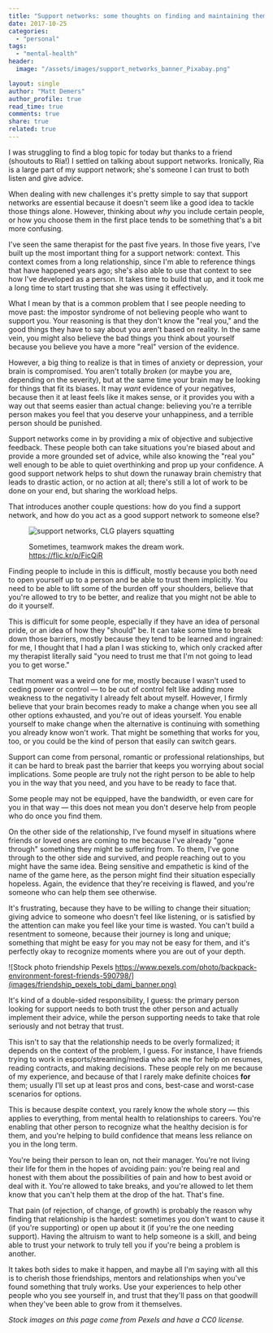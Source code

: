 ```yaml
---
title: "Support networks: some thoughts on finding and maintaining them"
date: 2017-10-25
categories: 
  - "personal"
tags: 
  - "mental-health"
header:
  image: "/assets/images/support_networks_banner_Pixabay.png"

layout: single
author: "Matt Demers"
author_profile: true
read_time: true
comments: true
share: true
related: true
---
```


I was struggling to find a blog topic for today but thanks to a friend (shoutouts to Ria!) I settled on talking about support networks. Ironically, Ria is a large part of my support network; she's someone I can trust to both listen and give advice.

When dealing with new challenges it's pretty simple to say that support networks are essential because it doesn't seem like a good idea to tackle those things alone. However, thinking about _why_ you include certain people, or how you choose them in the first place tends to be something that's a bit more confusing.

I've seen the same therapist for the past five years. In those five years, I've built up the most important thing for a support network: context. This context comes from a long relationship, since I'm able to reference things that have happened years ago; she's also able to use that context to see how I've developed as a person. It takes time to build that up, and it took me a long time to start trusting that she was using it effectively.

What I mean by that is a common problem that I see people needing to move past: the impostor syndrome of not believing people who want to support you. Your reasoning is that they don't know the "real you," and the good things they have to say about you aren't based on reality. In the same vein, you might also believe the bad things you think about yourself because you believe you have a more "real" version of the evidence.

However, a big thing to realize is that in times of anxiety or depression, your brain is compromised. You aren't totally _broken_ (or maybe you are, depending on the severity), but at the same time your brain may be looking for things that fit its biases. It may _want_ evidence of your negatives, because then it at least feels like it makes sense, or it provides you with a way out that seems easier than actual change: believing you're a terrible person makes you feel that you deserve your unhappiness, and a terrible person should be punished.

Support networks come in by providing a mix of objective and subjective feedback. These people both can take situations you're biased about and provide a more grounded set of advice, while also knowing the "real you" well enough to be able to quiet overthinking and prop up your confidence. A good support network helps to shut down the runaway brain chemistry that leads to drastic action, or no action at all; there's still a lot of work to be done on your end, but sharing the workload helps.

That introduces another couple questions: how do you find a support network, and how do you act as a good support network to someone else?

<figure>

![support networks, CLG players squatting ](images/teamwork_dreamwork.png)

<figcaption>

Sometimes, teamwork makes the dream work. https://flic.kr/p/FicQiR

</figcaption>

</figure>

Finding people to include in this is difficult, mostly because you both need to open yourself up to a person and be able to trust them implicitly. You need to be able to lift some of the burden off your shoulders, believe that you're allowed to try to be better, and realize that you might not be able to do it yourself.

This is difficult for some people, especially if they have an idea of personal pride, or an idea of how they "should" be. It can take some time to break down those barriers, mostly because they tend to be learned and ingrained: for me, I thought that I had a plan I was sticking to, which only cracked after my therapist literally said "you need to trust me that I'm not going to lead you to get worse."

That moment was a weird one for me, mostly because I wasn't used to ceding power or control — to be out of control felt like adding more weakness to the negativity I already felt about myself. However, I firmly believe that your brain becomes ready to make a change when you see all other options exhausted, and you're out of ideas yourself. You enable yourself to make change when the alternative is continuing with something you already know won't work. That might be something that works for you, too, or you could be the kind of person that easily can switch gears.

Support can come from personal, romantic or professional relationships, but it can be hard to break past the barrier that keeps you worrying about social implications. Some people are truly not the right person to be able to help you in the way that you need, and you have to be ready to face that.

Some people may not be equipped, have the bandwidth, or even care for you in that way — this does not mean you don't deserve help from people who do once you find them.

On the other side of the relationship, I've found myself in situations where friends or loved ones are coming to me because I've already "gone through" something they might be suffering from. To them, I've gone through to the other side and survived, and people reaching out to you might have the same idea. Being sensitive and empathetic is kind of the name of the game here, as the person might find their situation especially hopeless. Again, the evidence that they're receiving is flawed, and you're someone who can help them see otherwise.

It's frustrating, because they have to be willing to change their situation; giving advice to someone who doesn't feel like listening, or is satisfied by the attention can make you feel like your time is wasted. You can't build a resentment to someone, because their journey is long and unique; something that might be easy for you may not be easy for them, and it's perfectly okay to recognize moments where you are out of your depth.

![Stock photo friendship Pexels https://www.pexels.com/photo/backpack-environment-forest-friends-590798/](images/friendship_pexels_tobi_dami_banner.png)

It's kind of a double-sided responsibility, I guess: the primary person looking for support needs to both trust the other person and actually implement their advice, while the person supporting needs to take that role seriously and not betray that trust.

This isn't to say that the relationship needs to be overly formalized; it depends on the context of the problem, I guess. For instance, I have friends trying to work in esports/streaming/media who ask me for help on resumes, reading contracts, and making decisions. These people rely on me because of my experience, and because of that I rarely make definite choices **for** them; usually I'll set up at least pros and cons, best-case and worst-case scenarios for options.

This is because despite context, you rarely know the whole story — this applies to everything, from mental health to relationships to careers. You're enabling that other person to recognize what the healthy decision is for them, and you're helping to build confidence that means less reliance on you in the long term.

You're being their person to lean on, not their manager. You're not living their life for them in the hopes of avoiding pain: you're being real and honest with them about the possibilities of pain and how to best avoid or deal with it. You're allowed to take breaks, and you're allowed to let them know that you can't help them at the drop of the hat. That's fine.

That pain (of rejection, of change, of growth) is probably the reason why finding that relationship is the hardest: sometimes you don't want to cause it (if you're supporting) or open up about it (if you're the one needing support). Having the altruism to want to help someone is a skill, and being able to trust your network to truly tell you if you're being a problem is another.

It takes both sides to make it happen, and maybe all I'm saying with all this is to cherish those friendships, mentors and relationships when you've found something that truly works. Use your experiences to help other people who you see yourself in, and trust that they'll pass on that goodwill when they've been able to grow from it themselves.

_Stock images on this page come from Pexels and have a CC0 license._

